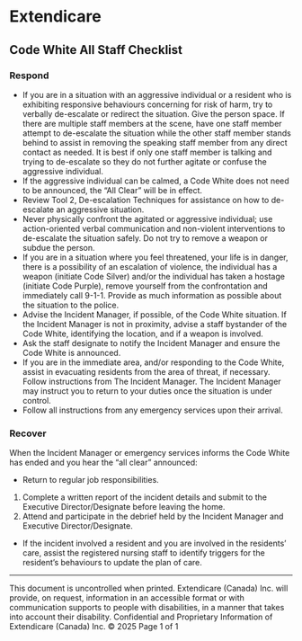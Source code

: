 # Extendicare
## Code White All Staff Checklist

### Respond
- If you are in a situation with an aggressive individual or a resident who is exhibiting responsive behaviours concerning for risk of harm, try to verbally de-escalate or redirect the situation. Give the person space. If there are multiple staff members at the scene, have one staff member attempt to de-escalate the situation while the other staff member stands behind to assist in removing the speaking staff member from any direct contact as needed. It is best if only one staff member is talking and trying to de-escalate so they do not further agitate or confuse the aggressive individual.
- If the aggressive individual can be calmed, a Code White does not need to be announced, the “All Clear” will be in effect.
- Review Tool 2, De-escalation Techniques for assistance on how to de-escalate an aggressive situation.
- Never physically confront the agitated or aggressive individual; use action-oriented verbal communication and non-violent interventions to de-escalate the situation safely. Do not try to remove a weapon or subdue the person.
- If you are in a situation where you feel threatened, your life is in danger, there is a possibility of an escalation of violence, the individual has a weapon (initiate Code Silver) and/or the individual has taken a hostage (initiate Code Purple), remove yourself from the confrontation and immediately call 9-1-1. Provide as much information as possible about the situation to the police.
- Advise the Incident Manager, if possible, of the Code White situation. If the Incident Manager is not in proximity, advise a staff bystander of the Code White, identifying the location, and if a weapon is involved.
- Ask the staff designate to notify the Incident Manager and ensure the Code White is announced.
- If you are in the immediate area, and/or responding to the Code White, assist in evacuating residents from the area of threat, if necessary. Follow instructions from The Incident Manager. The Incident Manager may instruct you to return to your duties once the situation is under control.
- Follow all instructions from any emergency services upon their arrival.

### Recover
When the Incident Manager or emergency services informs the Code White has ended and you hear the “all clear” announced:
- Return to regular job responsibilities.
1. Complete a written report of the incident details and submit to the Executive Director/Designate before leaving the home.
2. Attend and participate in the debrief held by the Incident Manager and Executive Director/Designate.
- If the incident involved a resident and you are involved in the residents’ care, assist the registered nursing staff to identify triggers for the resident’s behaviours to update the plan of care.

----

This document is uncontrolled when printed.
Extendicare (Canada) Inc. will provide, on request, information in an accessible format or with communication supports to people with disabilities, in a manner that takes into account their disability. Confidential and Proprietary Information of Extendicare (Canada) Inc. © 2025
Page 1 of 1